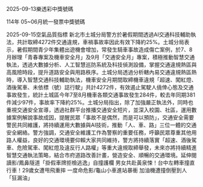 
2025-09-13樂透彩中獎號碼

                                
114年 05~06月統一發票中獎號碼
                             
2025-09-15空氣品質指標
                              新北市土城分局警方於暑假期間透過AI交通科技輔助執法，共計取締4272件交通違規，車禍事故率因此有效下降約25%。土城分局表示，暑假期間青少年集體出遊機會增加，常發生騎車事故造成傷亡案例，於7、8月辦理「青春專案及機車安全月」及9月「交通安全月」專案，積極推動智慧交通執法，透過大數據分析、人工智慧巡防系統及科技偵測設備，掌握交通違規熱區與高風險時段，提升道路安全與用路秩序。土城分局透過分析轄內易交通違規熱區熱時，導入智慧交通科技輔助執法，機車安全月期間取締機車違規「超速、闖紅燈、酒後駕車、未依標（號）誌行駛」共計4272件，有效遏止駕駛人僥倖心態及交通事故發生，統計土城區今年7至8月機車各類交通事故發生284件，較去年同期381件減少97件，事故率下降約25%。土城分局指出，除了加強嚴正執法外，同時也重視交通安全宣導，透過社群平台推播交通安全短片，並深入校園、社區，運用數據案例解說事故成因，提醒民眾「事故不是偶然，而是可以預防」，交通安全需要警民共同維護，將持續運用大數據與AI技術，推動「人、車、路」三位一體的交通安全網絡。警方強調，交通安全維護工作為警察的重要任務，呼籲民眾尊重其他用路人權益，良好的交通環境要仰賴大家共同維持，警方將持續落實「超速、酒後駕車、危險駕車、闖紅燈及違反行人路權」等重大違規取締舉發，未來亦將持續精進智慧交通執法策略，結合市府道路改善計畫，營造安全、順暢的交通環境。延伸閱讀影/鳳鼻隧道「掛假車牌拒檢逃逸」自撞護欄 男女共赴黃泉悚！台中左轉車撞直行車！29歲女遭甩飛重摔 一度命危影/龜山小車進站暴衝 加油機遭撞倒壓到人「狂漏油」